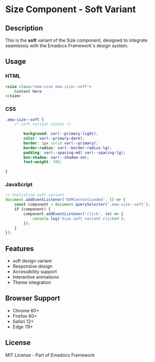 # Size Component - Soft Variant

## Description
This is the **soft** variant of the Size component, designed to integrate seamlessly with the Emadocs Framework's design system.

## Usage

### HTML
```html
<size class="ema-size ema-size--soft">
    Content here
</size>
```

### CSS
```css
.ema-size--soft {
    /* soft variant styles */
    
        background: var(--primary-light);
        color: var(--primary-dark);
        border: 1px solid var(--primary);
        border-radius: var(--border-radius-lg);
        padding: var(--spacing-md) var(--spacing-lg);
        box-shadow: var(--shadow-sm);
        font-weight: 500;
    
}
```

### JavaScript
```javascript
// Initialize soft variant
document.addEventListener('DOMContentLoaded', () => {
    const component = document.querySelector('.ema-size--soft');
    if (component) {
        component.addEventListener('click', (e) => {
            console.log('Size soft variant clicked');
        });
    }
});
```

## Features
- soft design variant
- Responsive design
- Accessibility support
- Interactive animations
- Theme integration

## Browser Support
- Chrome 60+
- Firefox 60+
- Safari 12+
- Edge 79+

## License
MIT License - Part of Emadocs Framework
